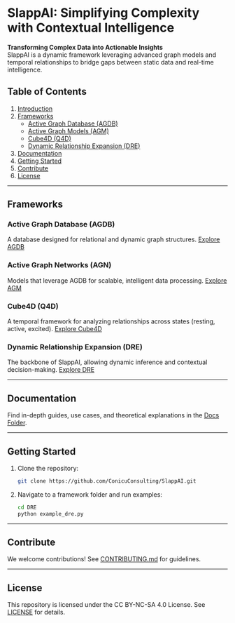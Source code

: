 # SlappAI: Simplifying Complexity with Contextual Intelligence

**Transforming Complex Data into Actionable Insights**  
SlappAI is a dynamic framework leveraging advanced graph models and temporal relationships to bridge gaps between static data and real-time intelligence.

## Table of Contents
1. [Introduction](#introduction)
2. [Frameworks](#frameworks)
    - [Active Graph Database (AGDB)](#active-graph-database-agdb)
    - [Active Graph Models (AGM)](#active-graph-models-agm)
    - [Cube4D (Q4D)](#cube4d-q4d)
    - [Dynamic Relationship Expansion (DRE)](#dynamic-relationship-expansion-dre)
3. [Documentation](#documentation)
4. [Getting Started](#getting-started)
5. [Contribute](#contribute)
6. [License](#license)

---

## Frameworks

### Active Graph Database (AGDB)
A database designed for relational and dynamic graph structures. [Explore AGDB](./AGDB)

### Active Graph Networks (AGN)
Models that leverage AGDB for scalable, intelligent data processing. [Explore AGM](./AGN)

### Cube4D (Q4D)
A temporal framework for analyzing relationships across states (resting, active, excited). [Explore Cube4D](./Q4D)

### Dynamic Relationship Expansion (DRE)
The backbone of SlappAI, allowing dynamic inference and contextual decision-making. [Explore DRE](./DRE)

---

## Documentation
Find in-depth guides, use cases, and theoretical explanations in the [Docs Folder](./Docs).

---

## Getting Started
1. Clone the repository:
    ```bash
    git clone https://github.com/ConicuConsulting/SlappAI.git
    ```
2. Navigate to a framework folder and run examples:
    ```bash
    cd DRE
    python example_dre.py
    ```

---

## Contribute
We welcome contributions! See [CONTRIBUTING.md](./CONTRIBUTING.md) for guidelines.

---

## License
This repository is licensed under the CC BY-NC-SA 4.0 License. See [LICENSE](./LICENSE.md) for details.
